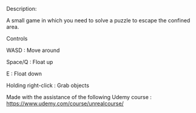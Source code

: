 Description: 

A small game in which you need to solve a puzzle to escape the confined area.

Controls

WASD : Move around 

Space/Q : Float up

E : Float down 

Holding right-click : Grab objects 


Made with the assistance of the following Udemy course : https://www.udemy.com/course/unrealcourse/